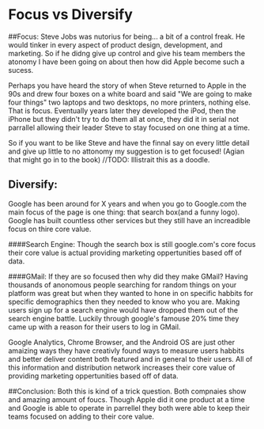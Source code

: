 # Focus vs Diversify

##Focus:
Steve Jobs was nutorius for being... a bit of a control freak. He would tinker in every aspect of product design, development, and marketing. So if he didng give up control and give his team members the atonomy I have been going on about then how did Apple become such a sucess.

Perhaps you have heard the story of when Steve returned to Apple in the 90s and drew four boxes on a white board and said "We are going to make four things" two laptops and two desktops, no more printers, nothing else. That is focus. Eventually years later they developed the iPod, then the iPhone but they didn't try to do them all at once, they did it in serial not parrallel allowing their leader Steve to stay focused on one thing at a time.

So if you want to be like Steve and have the finnal say on every little detail and give up little to no attonomy my suggestion is to get focused!
(Agian that might go in to the book)
//TODO: Illistrait this as a doodle.



## Diversify:
Google has been around for X years and when you go to Google.com the main focus of the page is one thing: that search box(and a funny logo). Google has built countless other services but they still have an increadible focus on thire core value.

####Search Engine:
Though the search box is still google.com's core focus their core value is actual providing marketing oppertunities based off of data.

####GMail:
If they are so focused then why did they make GMail? Having thousands of anonomous people searching for random things on your platform was great but when they wanted to hone in on specific habbits for specific demographics then they needed to know who you are. Making users sign up for a search engine would have dropped them out of the search engine battle. Luckily through google's famouse 20% time they came up with a reason for their users to log in GMail.

Google Analytics, Chrome Browser, and the Android OS are just other amaizing ways they have creativly found ways to measure users habbits and better deliver content both featured and in general to their users. All of this information and distribution network increases their core value of providing marketing oppertunities based off of data.

##Conclusion:
Both this is kind of a trick question. Both compnaies show and amazing amount of foucs. Though Apple did it one product at a time and Google is able to operate in parrellel they both were able to keep their teams focused on adding to their core value.

